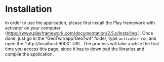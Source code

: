 # Installation
In order to use the application, please first install the Play framework with activator on your
computer (https://www.playframework.com/documentation/2.5.x/Installing ). Once done, just go in
the “GeoTwit/app/GeoTwit” folder, type `activator run` and open the “http://localhost:9000”
URL. The process will take a while the first time you access this page, since it has to download the
libraries and compile the application.